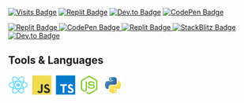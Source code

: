 [![Visits Badge](https://badges.pufler.dev/visits/jd2r/jd2r)](github.com/jd2r)
[![Replit Badge](https://img.shields.io/badge/Replit-Profile?style=flat&logo=replit&logoColor=white&color=F26207)](https://replit.com/@jD2R)
[![Dev.to Badge](https://img.shields.io/badge/DEV-Profile?style=flat&logo=dev.to&logoColor=white&color=black)](https://dev.to/jd2r)
[![CodePen Badge](https://img.shields.io/badge/CodePen-Profile?style=flat&logo=codepen&logoColor=white&color=yellow)](https://codepen.io/jd2r)

<div id="badges">
  <a href="https://www.replit.com/@jD2R">
    <img src="https://img.shields.io/badge/Replit-orange?style=for-the-badge&logo=replit&logoColor=white" alt="Replit Badge"/>
  </a>
  <a href="https://codepen.io/jD2R">
    <img src="https://img.shields.io/badge/CodePen-yellow?style=for-the-badge&logo=codepen&logoColor=white" alt="CodePen Badge"/>
  </a>
  <a href="https://www.khanacademy.org/profile/jD2R">
    <img src="https://img.shields.io/badge/Khan Academy-green?style=for-the-badge&logo=khanacademy&logoColor=white" alt="Replit Badge"/>
  </a>
  <a href="https://stackblitz.com/@jD2R">
    <img src="https://img.shields.io/badge/StackBlitz-blue?style=for-the-badge&logo=stackblitz&logoColor=white" alt="StackBlitz Badge"/>
  </a>
  <a href="https://dev.to/jd2r">
    <img src="https://img.shields.io/badge/Dev-black?style=for-the-badge&logo=dev.to&logoColor=white" alt="Dev.to Badge"/>
  </a>
</div>


## Tools & Languages
<img src="https://github.com/devicons/devicon/blob/master/icons/react/react-original.svg" title="React" alt="React" width="40" height="40"/>&nbsp;
<img src="https://github.com/devicons/devicon/blob/master/icons/javascript/javascript-original.svg" title="JavaScript" alt="JavaScript" width="40" height="40"/>&nbsp;
<img src="https://github.com/devicons/devicon/blob/master/icons/typescript/typescript-original.svg" title="TypeScript" alt="TypeScript" width="40" height="40"/>&nbsp;
<img src="https://github.com/devicons/devicon/blob/master/icons/nodejs/nodejs-plain.svg" title="NodeJS" alt="NodeJS" width="40" height="40"/>&nbsp;
<img src="https://github.com/devicons/devicon/blob/master/icons/python/python-original.svg" title="Python" alt="Python" width="40" height="40"/>&nbsp;

<br>
